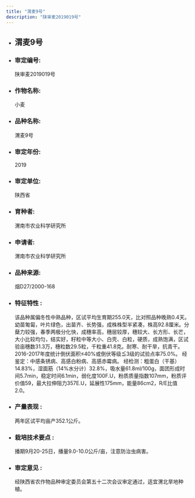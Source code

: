 ```yaml
---
title: "渭麦9号"
description: "陕审麦2019019号"
---
```

* ## 渭麦9号
* ###  审定编号:  
   陕审麦2019019号

*  ### 作物名称:  
   小麦

*   ###  品种名称: 
    渭麦9号

*   ### 审定年份: 
    2019

*   ### 审定单位:  
    陕西省

*   ### 育种者:  
    渭南市农业科学研究所

*   ### 申请者:  
    渭南市农业科学研究所

*   ### 品种来源:  
    烟D27/2000-168

*   ### 特征特性 : 
    该品种属偏冬性中熟品种，区试平均生育期255.0天，比对照品种晚熟0.4天。幼苗匍匐，叶片绿色，出苗齐、长势强，成株株型半紧凑，株高92.8厘米。分蘖力较强，春季两极分化快，成穗率高，穗层较厚，穗较大、长方形、长芒，大小比较均匀，结实好，籽粒中等大小、白壳、白粒，硬质，成熟饱满，区试验亩穗数31.3万，穗粒数29.5粒，千粒重41.8克。耐寒、耐干旱，抗青干。2016-2017年度统计倒伏面积≤40%或倒伏等级≦3级的试验点率75.0%。
经鉴定：中感条锈病、高感白粉病、高感赤霉病。
经检测：粗蛋白（干基）14.83%，湿面筋（14%水分计）32.8%，吸水量61.8ml/100g，面团形成时间5.7min，稳定时间6.1min，弱化度100F.U，粉质质量指数107mm，粉质评价值59，最大拉伸阻力357E.U，延展性175mm，能量86cm2，R/E比值2.0。

*   ### 产量表现 : 
    两年区试平均亩产352.1公斤。

*   ### 栽培技术要点 : 
    播期9月20-25日，播量9.0-10.0公斤/亩，注意防治虫病害。

*   ### 审定意见 : 
    经陕西省农作物品种审定委员会第五十二次会议审定通过，适宜渭北旱地种植。
